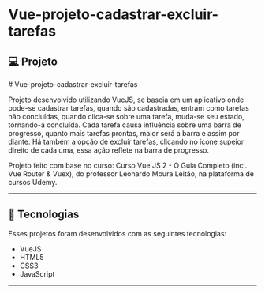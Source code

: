 # Vue-projeto-cadastrar-excluir-tarefas
## 💻 Projeto
<p># Vue-projeto-cadastrar-excluir-tarefas</p>
<p>Projeto desenvolvido utilizando VueJS, se baseia em um aplicativo onde pode-se cadastrar tarefas, quando são cadastradas, entram como tarefas não concluídas, quando clica-se sobre uma tarefa, muda-se seu estado, tornando-a concluída. Cada tarefa causa influência sobre uma barra de progresso, quanto mais tarefas prontas, maior será a barra e assim por diante. Há também a opção de excluír tarefas, clicando no ícone supeior direito de cada uma, essa ação reflete na barra de progresso.</p>

<p>Projeto feito com base no curso: Curso Vue JS 2 - O Guia Completo (incl. Vue Router & Vuex), do professor Leonardo Moura Leitão, na plataforma de cursos Udemy. </p>

<hr/>


## 🚀 Tecnologias
Esses projetos foram desenvolvidos com as seguintes tecnologias:

- VueJS
- HTML5
- CSS3
- JavaScript

<hr/>
